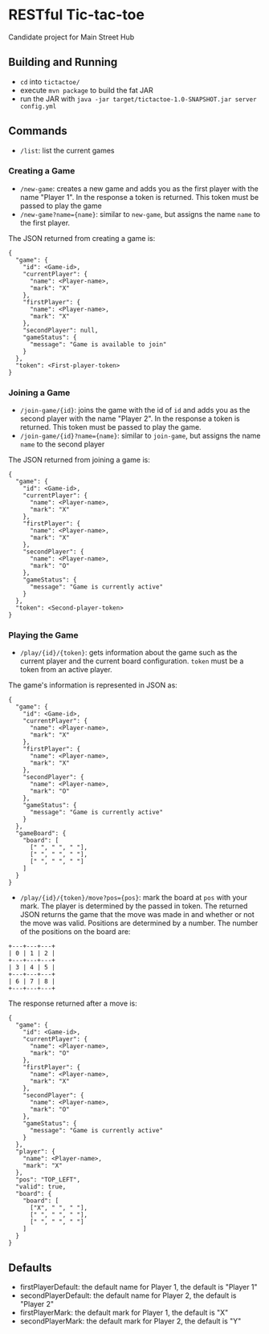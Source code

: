 # RESTful Tic-tac-toe
Candidate project for Main Street Hub

## Building and Running
- `cd` into `tictactoe/`
- execute `mvn package` to build the fat JAR
- run the JAR with `java -jar target/tictactoe-1.0-SNAPSHOT.jar server config.yml`

## Commands
- `/list`: list the current games

### Creating a Game
- `/new-game`: creates a new game and adds you as the first player with the name
  "Player 1". In the response a token is returned. This token must be passed to
  play the game
- `/new-game?name={name}`: similar to `new-game`, but assigns the name `name` to
  the first player.

The JSON returned from creating a game is:

```
{
  "game": {
    "id": <Game-id>,
    "currentPlayer": {
      "name": <Player-name>,
      "mark": "X"
    },
    "firstPlayer": {
      "name": <Player-name>,
      "mark": "X"
    },
    "secondPlayer": null,
    "gameStatus": {
      "message": "Game is available to join"
    }
  },
  "token": <First-player-token>
}
```

### Joining a Game
- `/join-game/{id}`: joins the game with the id of `id` and adds
   you as the second player with the name "Player 2". In the response a token is
   returned. This token must be passed to play the game.
- `/join-game/{id}?name={name}`: similar to `join-game`, but assigns the name
  `name` to the second player

The JSON returned from joining a game is:

```
{
  "game": {
    "id": <Game-id>,
    "currentPlayer": {
      "name": <Player-name>,
      "mark": "X"
    },
    "firstPlayer": {
      "name": <Player-name>,
      "mark": "X"
    },
    "secondPlayer": {
      "name": <Player-name>,
      "mark": "O"
    },
    "gameStatus": {
      "message": "Game is currently active"
    }
  },
  "token": <Second-player-token>
}
```

### Playing the Game
- `/play/{id}/{token}`: gets information about the game such as the current
   player and the current board configuration. `token` must be a token from an
   active player.

The game's information is represented in JSON as:
```
{
  "game": {
    "id": <Game-id>,
    "currentPlayer": {
      "name": <Player-name>,
      "mark": "X"
    },
    "firstPlayer": {
      "name": <Player-name>,
      "mark": "X"
    },
    "secondPlayer": {
      "name": <Player-name>,
      "mark": "O"
    },
    "gameStatus": {
      "message": "Game is currently active"
    }
  },
  "gameBoard": {
    "board": [
      [" ", " ", " "],
      [" ", " ", " "],
      [" ", " ", " "]
    ]
  }
}
```

- `/play/{id}/{token}/move?pos={pos}`: mark the board at `pos` with your mark.
   The player is determined by the passed in token. The returned JSON returns
   the game that the move was made in and whether or not the move was valid.
   Positions are determined by a number. The number of the positions on the
   board are:

```
+---+---+---+
| 0 | 1 | 2 |
+---+---+---+
| 3 | 4 | 5 |
+---+---+---+
| 6 | 7 | 8 |
+---+---+---+
```

The response returned after a move is:
```
{
  "game": {
    "id": <Game-id>,
    "currentPlayer": {
      "name": <Player-name>,
      "mark": "O"
    },
    "firstPlayer": {
      "name": <Player-name>,
      "mark": "X"
    },
    "secondPlayer": {
      "name": <Player-name>,
      "mark": "O"
    },
    "gameStatus": {
      "message": "Game is currently active"
    }
  },
  "player": {
    "name": <Player-name>,
    "mark": "X"
  },
  "pos": "TOP_LEFT",
  "valid": true,
  "board": {
    "board": [
      ["X", " ", " "],
      [" ", " ", " "],
      [" ", " ", " "]
    ]
  }
}
```

## Defaults
- firstPlayerDefault: the default name for Player 1, the default is "Player 1"
- secondPlayerDefault: the default name for Player 2, the default is "Player 2"
- firstPlayerMark: the default mark for Player 1, the default is "X"
- secondPlayerMark: the default mark for Player 2, the default is "Y"
